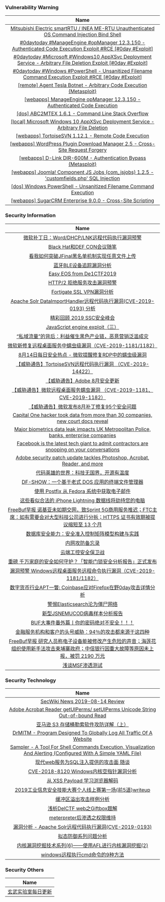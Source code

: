 ###  						       							Vulnerability Warning

|                             Name                             |
| :----------------------------------------------------------: |
|[Mitsubishi Electric smartRTU / INEA ME-RTU Unauthenticated OS Command Injection Bind Shell](https://cxsecurity.com/issue/WLB-2019080056)|
|[#0daytoday #ManageEngine #opManager 12.3.150 - Authenticated Code Execution Exploit #RCE [#0day #Exploit]](http://0day.today/exploits/33118)|
|[#0daytoday #Microsoft #Windows10 AppXSvc Deployment Service - Arbitrary File Deletion Exploit [#0day #Exploit]](http://0day.today/exploits/33117)|
|[#0daytoday #Windows #PowerShell - Unsanitized Filename Command Execution Exploit #RCE [#0day #Exploit]](http://0day.today/exploits/33116)|
|[[remote] Agent Tesla Botnet - Arbitrary Code Execution (Metasploit)](https://www.exploit-db.com/exploits/47256)|
|[[webapps] ManageEngine opManager 12.3.150 - Authenticated Code Execution](https://www.exploit-db.com/exploits/47255)|
|[[dos] ABC2MTEX 1.6.1 - Command Line Stack Overflow](https://www.exploit-db.com/exploits/47254)|
|[[local] Microsoft Windows 10 AppXSvc Deployment Service - Arbitrary File Deletion](https://www.exploit-db.com/exploits/47253)|
|[[webapps] TortoiseSVN 1.12.1 - Remote Code Execution](https://www.exploit-db.com/exploits/47252)|
|[[webapps] WordPress Plugin Download Manager 2.5 - Cross-Site Request Forgery](https://www.exploit-db.com/exploits/47251)|
|[[webapps] D-Link DIR-600M - Authentication Bypass (Metasploit)](https://www.exploit-db.com/exploits/47250)|
|[[webapps] Joomla! Component JS Jobs (com_jsjobs) 1.2.5 - 'customfields.php' SQL Injection](https://www.exploit-db.com/exploits/47249)|
|[[dos] Windows PowerShell - Unsanitized Filename Command Execution](https://www.exploit-db.com/exploits/47248)|
|[[webapps] SugarCRM Enterprise 9.0.0 - Cross-Site Scripting](https://www.exploit-db.com/exploits/47247)|

### 						        							Security Information
|                             Name                                    |
| :----------------------------------------------------------: |
|[微软补丁日：Word/DHCP/LNK远程代码执行漏洞预警](https://www.anquanke.com/post/id/184217)|
|[Black Hat和DEF CON会议随笔](https://www.anquanke.com/post/id/184191)|
|[看我如何突破JFinal黑名单机制实现任意文件上传](https://www.anquanke.com/post/id/184203)|
|[蓝牙BLE设备追踪漏洞分析](https://www.anquanke.com/post/id/184194)|
|[Easy EOS from De1CTF2019](https://www.anquanke.com/post/id/183848)|
|[HTTP/2 拒绝服务攻击漏洞预警](https://www.anquanke.com/post/id/184181)|
|[Fortigate SSL VPN漏洞分析](https://www.anquanke.com/post/id/184097)|
|[Apache Solr DataImportHandler远程代码执行漏洞(CVE-2019-0193) 分析](https://www.anquanke.com/post/id/184151)|
|[精彩回顾  2019 SSC安全峰会](https://www.anquanke.com/post/id/184112)|
|[JavaScript engine exploit（三）](https://www.anquanke.com/post/id/183882)|
|[“私域流量”的背后：利益催生黑色产业链，恶意营销泛滥成灾](https://www.anquanke.com/post/id/184126)|
|[微软新修复远程桌面服务中蠕虫级漏洞（CVE-2019-1181/1182）](https://www.anquanke.com/post/id/184116)|
|[8月14日每日安全热点 - 微软提醒修复RDP中的蠕虫级漏洞](https://www.anquanke.com/post/id/184124)|
|[【威胁通告】TortoiseSVN远程代码执行漏洞 （CVE-2019-14422）](http://blog.nsfocus.net/cve-2019-14422/)|
|[【威胁通告】Adobe 8月安全更新](http://blog.nsfocus.net/adobe-2019-8/)|
|[【威胁通告】微软远程桌面服务蠕虫漏洞 （CVE-2019-1181、CVE-2019-1182）](http://blog.nsfocus.net/cve-2019-1181cve-2019-1182/)|
|[【威胁通告】微软发布8月补丁修复95个安全问题](http://blog.nsfocus.net/%e3%80%90%e5%a8%81%e8%83%81%e9%80%9a%e5%91%8a%e3%80%91%e5%be%ae%e8%bd%af%e5%8f%91%e5%b8%838%e6%9c%88%e8%a1%a5%e4%b8%81%e4%bf%ae%e5%a4%8d95%e4%b8%aa%e5%ae%89%e5%85%a8%e9%97%ae%e9%a2%98/)|
|[Capital One hacker took data from more than 30 companies, new court docs reveal](https://www.zdnet.com/article/capital-one-hacker-took-data-from-more-than-30-companies-new-court-docs-reveal/#ftag=RSSbaffb68)|
|[Major biometrics data leak impacts UK Metropolitan Police, banks, enterprise companies](https://www.zdnet.com/article/major-biometrics-data-leak-impacts-police-banks-enterprise-companies/#ftag=RSSbaffb68)|
|[Facebook is the latest tech giant to admit contractors are snooping on your conversations](https://www.zdnet.com/article/facebook-is-the-latest-tech-giant-to-admit-human-staff-listen-in-on-your-conversations/#ftag=RSSbaffb68)|
|[Adobe security patch update tackles Photoshop, Acrobat, Reader, and more](https://www.zdnet.com/article/adobe-security-patch-update-tackles-photoshop-acrobat-reader-and-more/#ftag=RSSbaffb68)|
|[代码英雄的世界：科技无国界，开源有温度](https://linux.cn/article-11226-1.html?utm_source=rss&utm_medium=rss)|
|[DF-SHOW：一个基于老式 DOS 应用的终端文件管理器](https://linux.cn/article-11225-1.html?utm_source=rss&utm_medium=rss)|
|[使用 Postfix 从 Fedora 系统中获取电子邮件](https://linux.cn/article-11224-1.html?utm_source=rss&utm_medium=rss)|
|[这些看似合法的 iPhone Lightning 数据线将劫持您的电脑](https://linux.cn/article-11223-1.html?utm_source=rss&utm_medium=rss)|
|[FreeBuf早报  诺基亚未如期交网，致Sprint 5G商用服务推迟；FTC主席：如有需要会对大型科技公司进行分拆；HTTPS 证书有效期被提议缩短至 13 个月](https://www.freebuf.com/news/211291.html)|
|[数据库安全能力：安全准入控制矩阵模型构建与实践](https://www.freebuf.com/articles/database/210467.html)|
|[内网攻防备忘录](https://www.freebuf.com/articles/network/210298.html)|
|[云端工控安全保卫战](https://www.freebuf.com/articles/ics-articles/211300.html)|
|[重磅  千万家庭的安全如何守护？「智能门锁安全分析报告」正式发布](https://www.freebuf.com/articles/paper/198703.html)|
|[漏洞预警  Windows远程桌面服务远程命令执行漏洞（CVE-2019-1181/1182）](https://www.freebuf.com/vuls/211328.html)|
|[数字货币行业APT一瞥: Coinbase应对Firefox在野0day攻击详情分析](https://www.freebuf.com/articles/blockchain-articles/211069.html)|
|[警惕Elasticsearch沦为僵尸网络](https://www.freebuf.com/articles/network/209564.html)|
|[新型JSNEMUCOD病毒样本分析报告](https://www.freebuf.com/articles/terminal/209769.html)|
|[BUF大事件番外篇丨你的密码绝对不安全！！！](https://www.freebuf.com/video/210671.html)|
|[金融服务机构和客户的头号威胁：94％的攻击都来源于这四种](https://www.freebuf.com/news/210509.html)|
|[FreeBuf早报  研究人员称电子设备能被修改产生危险的声音；海莲花组织使用新手法攻击柬埔寨政府；中信银行因重大故障等原因未上报，被罚 2190 万元](https://www.freebuf.com/news/211279.html)|
|[浅谈MSF渗透测试](https://www.freebuf.com/news/210292.html)|

### 						        							Security  Technology
|                             Name                                    |
| :----------------------------------------------------------: |
|[SecWiki News 2019-08-14 Review](http://www.sec-wiki.com/?2019-08-14)|
|[Adobe Acrobat Reader getUIPerms/ setUIPerms Unicode String Out-of-bound Read](https://paper.seebug.org/1016/)|
|[亚马逊 S3 存储桶勒索软件攻防详解（上）](https://www.4hou.com/technology/19658.html)|
|[DrMITM - Program Designed To Globally Log All Traffic Of A Website](http://www.kitploit.com/2019/08/drmitm-program-designed-to-globally-log.html)|
|[Sampler - A Tool For Shell Commands Execution, Visualization And Alerting (Configured With A Simple YAML File)](http://www.kitploit.com/2019/08/sampler-tool-for-shell-commands.html)|
|[现代web服务为SQL注入提供的攻击面 随谈](http://xz.aliyun.com/t/5963)|
|[CVE-2018-8120 Windows内核空指针漏洞分析](http://xz.aliyun.com/t/5966)|
|[从 XSS Payload 学习浏览器解码](http://xz.aliyun.com/t/5950)|
|[2019工业信息安全技能大赛个人线上赛第一场(前5道)writeup](http://xz.aliyun.com/t/5960)|
|[缓冲区溢出攻击样例分析](http://xz.aliyun.com/t/5964)|
|[浅析DelCTF web之Giftbox题解](http://xz.aliyun.com/t/5967)|
|[meterpreter后渗透之权限维持](http://xz.aliyun.com/t/5951)|
|[漏洞分析 - Apache Solr远程代码执行漏洞(CVE-2019-0193)](http://xz.aliyun.com/t/5965)|
|[拟态防御系列问题分析](http://xz.aliyun.com/t/5953)|
|[内核漏洞挖掘技术系列(6)——使用AFL进行内核漏洞挖掘(2)](http://xz.aliyun.com/t/5943)|
|[windows远程执行cmd命令的9种方法](http://xz.aliyun.com/t/5957)|

### 						        							Security  Others
|                             Name                                    |
| :----------------------------------------------------------: |
|[玄武实验室每日更新](https://weibo.com/p/1006065582522936/wenzhang?from=page_100606_profile&wvr=6&mod=wenzhangmore)|

